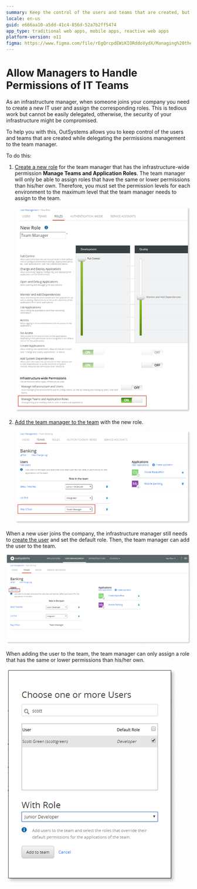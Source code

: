 ```yaml
---
summary: Keep the control of the users and teams that are created, but delegate the permission management to the team manager.
locale: en-us
guid: e666aa10-a5dd-41c4-856d-52a7b2ff5474
app_type: traditional web apps, mobile apps, reactive web apps
platform-version: o11
figma: https://www.figma.com/file/rEgQrcpdEWiKIORddoVydX/Managing%20the%20Applications%20Lifecycle?node-id=267:79
---
```


# Allow Managers to Handle Permissions of IT Teams

As an infrastructure manager, when someone joins your company you need to create a new IT user and assign the corresponding roles. This is tedious work but cannot be easily delegated, otherwise, the security of your infrastructure might be compromised.

To help you with this, OutSystems allows you to keep control of the users and teams that are created while delegating the permissions management to the team manager.

To do this:

1. [Create a new role](create-an-it-role.md#create-a-new-role) for the team manager that has the infrastructure-wide permission **Manage Teams and Application Roles**. The team manager will only be able to assign roles that have the same or lower permissions than his/her own. Therefore, you must set the permission levels for each environment to the maximum level that the team manager needs to assign to the team.  

    ![Screenshot of the process to create a new role for team managers in OutSystems](images/managers-handle-teams-new-role-lt.png "Creating a New Role for Team Managers")

1. [Add the team manager to the team](create-an-it-team.md#add-it-users-to-the-team) with the new role.  

    ![Interface showing how to add a team manager to an IT team in OutSystems](images/managers-handle-teams-add-to-team-lt.png "Adding a Team Manager to the Team")

When a new user joins the company, the infrastructure manager still needs to [create the user](create-an-it-user.md) and set the default role. Then, the team manager can add the user to the team.

![Step-by-step guide for an infrastructure manager to add a new IT user in OutSystems](images/managers-handle-teams-add-users-lt.png "Infrastructure Manager Adding a New User")

When adding the user to the team, the team manager can only assign a role that has the same or lower permissions than his/her own.

![Procedure for a team manager to assign roles to a new user within their permission level in OutSystems](images/managers-handle-teams-add-user-role-lt.png "Team Manager Assigning a Role to a New User")